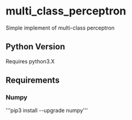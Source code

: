 # multi_class_perceptron

Simple implement of multi-class perceptron

## Python Version
Requires python3.X

## Requirements
### Numpy

'''pip3 install --upgrade numpy'''
